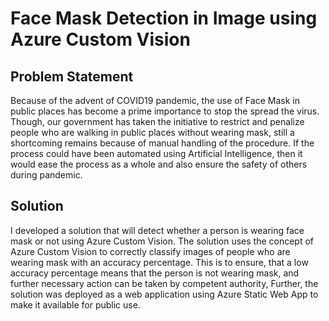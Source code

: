 # Face Mask Detection in Image using Azure Custom Vision
## Problem Statement
Because of the advent of COVID19 pandemic, the use of Face Mask in public places has become a prime importance to stop the spread the virus. Though, our government has taken the initiative to restrict and penalize people who are walking in public places without wearing mask, still a shortcoming remains because of manual handling of the procedure. If the process could have been automated using Artificial Intelligence, then it would ease the process as a whole and also ensure the safety of others during pandemic.
## Solution
I developed a solution that will detect whether a person is wearing face mask or not using Azure Custom Vision. The solution uses the concept of Azure Custom Vision to correctly classify images of people who are wearing mask with an accuracy percentage. This is to ensure, that a low accuracy percentage means that the person is not wearing mask, and further necessary action can be taken by competent authority, Further, the solution was deployed as a web application using Azure Static Web App to make it available for public use.
